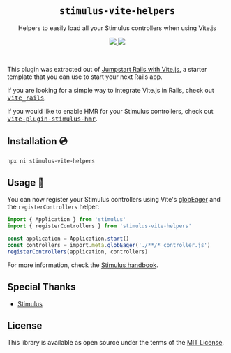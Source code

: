 <h2 align='center'><samp>stimulus-vite-helpers</samp></h2>

<p align='center'>Helpers to easily load all your Stimulus controllers when using Vite.js</p>

<p align='center'>
  <a href='https://www.npmjs.com/package/stimulus-vite-helpers'>
    <img src='https://img.shields.io/npm/v/stimulus-vite-helpers?color=222&style=flat-square'>
  </a>
  <a href='https://github.com/ElMassimo/vite_ruby/blob/master/LICENSE.txt'>
    <img src='https://img.shields.io/badge/license-MIT-blue.svg'>
  </a>
</p>

<br>

[globEager]: https://vitejs.dev/guide/features.html#glob-import
[jumpstart]: https://github.com/ElMassimo/jumpstart-vite
[stimulus handbook]: https://stimulus.hotwire.dev/handbook/installing
[stimulus]: https://github.com/hotwired/stimulus
[vite_rails]: https://vite-rails.netlify.app
[vite-plugin-stimulus-hmr]: https://github.com/ElMassimo/vite-plugin-stimulus-hmr

This plugin was extracted out of [Jumpstart Rails with Vite.js][jumpstart], a starter
template that you can use to start your next Rails app.

If you are looking for a simple way to integrate Vite.js in Rails, check out <kbd>[vite_rails]</kbd>.

If you would like to enable HMR for your Stimulus controllers, check out <kbd>[vite-plugin-stimulus-hmr]</kbd>.

## Installation 💿

```bash
npx ni stimulus-vite-helpers
```

## Usage 🚀

You can now register your Stimulus controllers using Vite's [globEager] and the `registerControllers` helper:

```ts
import { Application } from 'stimulus'
import { registerControllers } from 'stimulus-vite-helpers'

const application = Application.start()
const controllers = import.meta.globEager('./**/*_controller.js')
registerControllers(application, controllers)
```

For more information, check the [Stimulus handbook].

## Special Thanks

- [Stimulus]

## License

This library is available as open source under the terms of the [MIT License](https://opensource.org/licenses/MIT).
